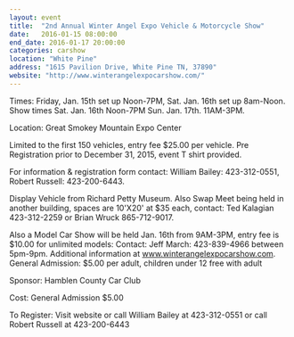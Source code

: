 ```yaml
---
layout: event
title:  "2nd Annual Winter Angel Expo Vehicle & Motorcycle Show"
date:   2016-01-15 08:00:00
end_date: 2016-01-17 20:00:00
categories: carshow
location: "White Pine"
address: "1615 Pavilion Drive, White Pine TN, 37890"
website: "http://www.winterangelexpocarshow.com/"
---
```


Times: Friday, Jan. 15th set up Noon-7PM, Sat. Jan. 16th set up 8am-Noon. Show times Sat. Jan. 16th Noon-7PM Sun. Jan. 17th. 11AM-3PM. 

Location: Great Smokey Mountain Expo Center 

Limited to the first 150 vehicles, entry fee $25.00 per vehicle. Pre Registration prior to December 31, 2015, event T shirt provided. 

For information & registration form contact: William Bailey: 423-312-0551, Robert Russell: 423-200-6443. 

Display Vehicle from Richard Petty Museum. Also Swap Meet being held in another building, spaces are 10'X20' at $35 each, contact: Ted Kalagian 423-312-2259 or Brian Wruck 865-712-9017. 

Also a Model Car Show will be held Jan. 16th from 9AM-3PM, entry fee is $10.00 for unlimited models: Contact: Jeff March: 423-839-4966 between 5pm-9pm. Additional information at www.winterangelexpocarshow.com. General Admission: $5.00 per adult, children under 12 free with adult

Sponsor: Hamblen County Car Club

Cost: General Admission $5.00

To Register: Visit website or call William Bailey at 423-312-0551 or call Robert Russell at 423-200-6443
